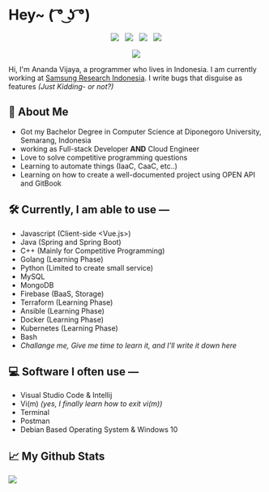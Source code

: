 # Hey~ ( ͡° ͜ʖ ͡°)
<div align="center">
  
  [<img src="https://img.shields.io/badge/linkedin-4A4A4A?style=for-the-badge&logo=linkedin">](https://www.linkedin.com/in/anandavj/)&nbsp;&nbsp;
  [<img src="https://img.shields.io/badge/Gitlab-4A4A4A?style=for-the-badge&logo=gitlab&logoColor=white">](https://gitlab.com/anandavj/)&nbsp;&nbsp;
  [<img src="https://img.shields.io/badge/Hackerrank-4A4A4A?style=for-the-badge&logo=hackerrank&logoColor=black">](https://www.hackerrank.com/anandavj)&nbsp;&nbsp;
  [<img src="https://img.shields.io/badge/Leetcode-4A4A4A?style=for-the-badge&logo=leetcode">](https://www.leetcode.com/shininga/)
  
</div>


<p align="center">
  <img src="https://github-readme-streak-stats.herokuapp.com/?user=anandavj&theme=dark"/>
</p>

Hi,
I'm Ananda Vijaya, a programmer who lives in Indonesia. I am currently working at [Samsung Research Indonesia](https://www.samsung.com/id/srin/). I write bugs that disguise as features _(Just Kidding- or not?)_

## 💬 About Me
- Got my Bachelor Degree in Computer Science at Diponegoro University, Semarang, Indonesia
- working as Full-stack Developer **AND** Cloud Engineer
- Love to solve competitive programming questions
- Learning to automate things (IaaC, CaaC, etc..)
- Learning on how to create a well-documented project using OPEN API and GitBook

## 🛠️ Currently, I am able to use —
- Javascript (Client-side <Vue.js>)
- Java (Spring and Spring Boot)
- C++ (Mainly for Competitive Programming)
- Golang (Learning Phase)
- Python (Limited to create small service)
- MySQL
- MongoDB
- Firebase (BaaS, Storage)
- Terraform (Learning Phase)
- Ansible (Learning Phase)
- Docker (Learning Phase)
- Kubernetes (Learning Phase)
- Bash
- _Challange me, Give me time to learn it, and I'll write it down here_

## ‍💻 Software I often use —
- Visual Studio Code & Intellij
- Vi(m) _(yes, I finally learn how to exit vi(m))_
- Terminal
- Postman
- Debian Based Operating System & Windows 10

## 📈 My Github Stats
<img src="https://github-readme-stats.vercel.app/api?username=anandavj&show_icons=true&theme=dark"/>
